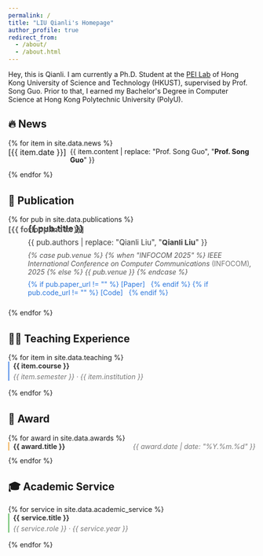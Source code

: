 ```yaml
---
permalink: /
title: "LIU Qianli's Homepage"
author_profile: true
redirect_from: 
  - /about/
  - /about.html
---
```


<style>
/* 直接在页面内定义样式 */
.publication {
  margin-bottom: 2rem !important;
}

.pub-item {
  position: relative !important;
  margin-bottom: 1.5rem !important;
  padding-left: 2.5rem !important; /* 增加左侧填充以容纳序号 */
}

.pub-number {
  position: absolute !important;
  left: 0 !important;
  top: 0.1rem !important;
  font-weight: bold !important;
  color: #666 !important;
  font-size: 1rem !important;
}

.pub-title {
  font-weight: bold !important;
  font-size: 1.1rem !important;
  margin-bottom: 0.5rem !important;
  color: #2a2a2a !important;
}

.pub-authors {
  margin-bottom: 0.5rem !important;
  font-size: 0.95rem !important;
  color: #3a3a3a !important;
}

.pub-venue {
  font-style: italic !important;
  margin-bottom: 0.5rem !important;
  color: #555 !important;
}

.venue-abbr {
  font-style: normal !important;
  color: #777 !important;
}

.pub-links {
  margin-top: 0.5rem !important;
  margin-right: 0.5rem !important;
  text-decoration: none !important;
  color: #2a76dd !important;
}

.pub-links a {
  margin-right: 0.5rem !important;
  text-decoration: none !important;
  color: #2a76dd !important;
}

.award-item {
  display: flex !important;
  justify-content: space-between !important;
  margin-bottom: 0.8rem !important;
  padding-left: 0.5rem !important;
  border-left: 2px solid #f0ad4e !important;
}

.award-title {
  font-weight: bold !important;
  color: #333 !important;
}

.award-date {
  color: #777 !important;
  font-style: italic !important;
}

/* 修改新闻项的样式 */
.news-container {
  margin-bottom: 2rem !important;
}

.news-item {
  position: relative !important;
  margin-bottom: 0.8rem !important;
  display: flex !important;
}

.news-date {
  font-size: 1rem !important;
  font-weight: normal !important;
  /* color: black !important; */
  margin-right: 0.5rem !important;
  /* font-family: "Menlo","Liberation Mono", monospace !important; */
  min-width: 6rem !important;
  display: inline-block !important;
}

.news-content {
  display: inline !important;
  flex: 1 !important;
}

/* 教学经历的样式 */
.teaching-container {
  margin-bottom: 2rem !important;
}

.teaching-item {
  margin-bottom: 1rem !important;
  padding-left: 0.5rem !important;
  border-left: 2px solid #4a86e8 !important;
}

.teaching-course {
  font-weight: bold !important;
  color: #333 !important;
  margin-bottom: 0.3rem !important;
}

.teaching-role {
  display: inline-block !important;
  margin-left: 0.5rem !important;
}

.teaching-info {
  color: #777 !important;
  font-style: italic !important;
}

/* 学术服务的样式 */
.service-container {
  margin-bottom: 2rem !important;
}

.service-item {
  margin-bottom: 1rem !important;
  padding-left: 0.5rem !important;
  border-left: 2px solid #5cb85c !important;
}

.service-title {
  font-weight: bold !important;
  color: #333 !important;
  margin-bottom: 0.3rem !important;
}

.service-info {
  color: #777 !important;
  font-style: italic !important;
}
</style>

Hey, this is Qianli. I am currently a Ph.D. Student at the [PEI Lab](https://peilab.netlify.app/) of Hong Kong University of Science and Technology (HKUST), supervised by Prof. Song Guo. Prior to that, I earned my Bachelor's Degree in Computer Science at Hong Kong Polytechnic University (PolyU).

## 🔥 News
<div class="news-container">
{% for item in site.data.news %}
<div class="news-item">
  <span class="news-date">[{{ item.date }}]</span>
  <span class="news-content">{{ item.content | replace: "Prof. Song Guo", "<strong>Prof. Song Guo</strong>"  }}</span>
</div>
{% endfor %}
</div>

## 📃 Publication
<div class="publication">
{% for pub in site.data.publications %}
  <div class="pub-item">
    <div class="pub-number">[{{ forloop.index }}]</div>
    <div class="pub-title">{{ pub.title }}</div>
    <div class="pub-authors">{{ pub.authors | replace: "Qianli Liu", "<strong>Qianli Liu</strong>" }}</div>
    <div class="pub-venue">
      {% case pub.venue %}
        {% when "INFOCOM 2025" %}
          IEEE International Conference on Computer Communications <span class="venue-abbr">(INFOCOM)</span>, 2025
        {% else %}
          {{ pub.venue }}
      {% endcase %}
    </div>
    <div class="pub-links">
      {% if pub.paper_url != "" %}
      <a href="{{ pub.paper_url }}">[Paper]</a>
      {% endif %}
      {% if pub.code_url != "" %}
      <a href="{{ pub.code_url }}">[Code]</a>
      {% endif %}
    </div>
  </div>
{% endfor %}
</div>


## 👨‍🏫 Teaching Experience
<div class="teaching-container">
{% for item in site.data.teaching %}
  <div class="teaching-item">
    <div class="teaching-course">{{ item.course }}</div>
    <div class="teaching-info">{{ item.semester }} · {{ item.institution }}</div>
  </div>
{% endfor %}
</div>

## 🏅 Award
<div class="awards-container">
{% for award in site.data.awards %}
  <div class="award-item">
    <span class="award-title">{{ award.title }}</span>
    <span class="award-date">{{ award.date | date: "%Y.%m.%d" }}</span>
  </div>
{% endfor %}
</div>

## 🎓 Academic Service
<div class="service-container">
{% for service in site.data.academic_service %}
  <div class="service-item">
    <div class="service-title">{{ service.title }}</div>
    <div class="service-info">{{ service.role }} · {{ service.year }}</div>
  </div>
{% endfor %}
</div>